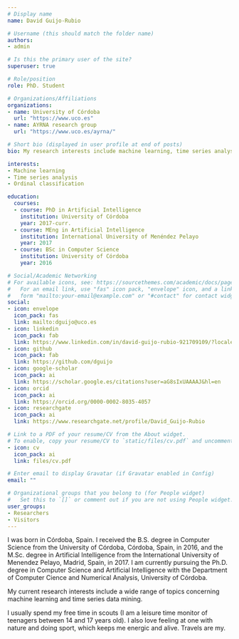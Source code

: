 ```yaml
---
# Display name
name: David Guijo-Rubio

# Username (this should match the folder name)
authors:
- admin

# Is this the primary user of the site?
superuser: true

# Role/position
role: PhD. Student

# Organizations/Affiliations
organizations:
- name: University of Córdoba
  url: "https://www.uco.es"
- name: AYRNA research group
  url: "https://www.uco.es/ayrna/"

# Short bio (displayed in user profile at end of posts)
bio: My research interests include machine learning, time series analysis, ordinal classification.

interests:
- Machine learning
- Time series analysis
- Ordinal classification

education:
  courses:
  - course: PhD in Artificial Intelligence
    institution: University of Córdoba
    year: 2017-curr.
  - course: MEng in Artificial Intelligence
    institution: International University of Menéndez Pelayo
    year: 2017
  - course: BSc in Computer Science
    institution: University of Córdoba
    year: 2016

# Social/Academic Networking
# For available icons, see: https://sourcethemes.com/academic/docs/page-builder/#icons
#   For an email link, use "fas" icon pack, "envelope" icon, and a link in the
#   form "mailto:your-email@example.com" or "#contact" for contact widget.
social:
- icon: envelope
  icon_pack: fas
  link: mailto:dguijo@uco.es
- icon: linkedin
  icon_pack: fab
  link: https://www.linkedin.com/in/david-guijo-rubio-921709109/?locale=en_US
- icon: github
  icon_pack: fab
  link: https://github.com/dguijo
- icon: google-scholar
  icon_pack: ai
  link: https://scholar.google.es/citations?user=aG8sIxUAAAAJ&hl=en
- icon: orcid
  icon_pack: ai
  link: https://orcid.org/0000-0002-8035-4057
- icon: researchgate
  icon_pack: ai
  link: https://www.researchgate.net/profile/David_Guijo-Rubio

# Link to a PDF of your resume/CV from the About widget.
# To enable, copy your resume/CV to `static/files/cv.pdf` and uncomment the lines below.
- icon: cv
  icon_pack: ai
  link: files/cv.pdf

# Enter email to display Gravatar (if Gravatar enabled in Config)
email: ""

# Organizational groups that you belong to (for People widget)
#   Set this to `[]` or comment out if you are not using People widget.
user_groups:
- Researchers
- Visitors
---
```


I was born in Córdoba, Spain. I received the B.S. degree in Computer Science from the University of Córdoba, Córdoba, Spain, in 2016, and the M.Sc. degree in Artificial Intelligence from the International University of Menendez Pelayo, Madrid, Spain, in 2017. I am currently pursuing the Ph.D. degree in Computer Science and Artificial Intelligence with the Department of Computer Cience and Numerical Analysis, University of Córdoba.

My current research interests include a wide range of topics concerning machine learning and time series data mining.

I usually spend my free time in scouts (I am a leisure time monitor of teenagers between 14 and 17 years old). I also love feeling at one with nature and doing sport, which keeps me energic and alive. Travels are my.